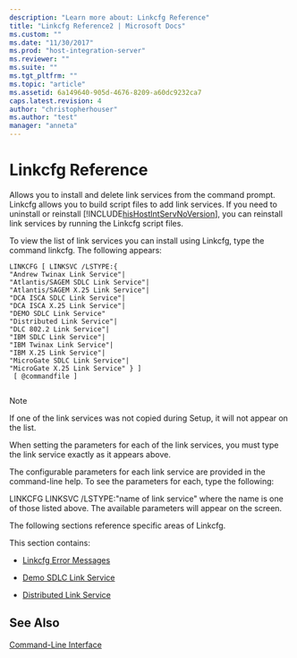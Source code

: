 ```yaml
---
description: "Learn more about: Linkcfg Reference"
title: "Linkcfg Reference2 | Microsoft Docs"
ms.custom: ""
ms.date: "11/30/2017"
ms.prod: "host-integration-server"
ms.reviewer: ""
ms.suite: ""
ms.tgt_pltfrm: ""
ms.topic: "article"
ms.assetid: 6a149640-905d-4676-8209-a60dc9232ca7
caps.latest.revision: 4
author: "christopherhouser"
ms.author: "test"
manager: "anneta"
---
```

# Linkcfg Reference
Allows you to install and delete link services from the command prompt. Linkcfg allows you to build script files to add link services. If you need to uninstall or reinstall [!INCLUDE[hisHostIntServNoVersion](../includes/hishostintservnoversion-md.md)], you can reinstall link services by running the Linkcfg script files.  
  
 To view the list of link services you can install using Linkcfg, type the command linkcfg. The following appears:  
  
```  
LINKCFG [ LINKSVC /LSTYPE:{   
"Andrew Twinax Link Service"|  
"Atlantis/SAGEM SDLC Link Service"|  
"Atlantis/SAGEM X.25 Link Service"|  
"DCA ISCA SDLC Link Service"|  
"DCA ISCA X.25 Link Service"|  
"DEMO SDLC Link Service"  
"Distributed Link Service"|  
"DLC 802.2 Link Service"|  
"IBM SDLC Link Service"|  
"IBM Twinax Link Service"|  
"IBM X.25 Link Service"|  
"MicroGate SDLC Link Service"|  
"MicroGate X.25 Link Service" } ]  
 [ @commandfile ]  
  
```  
  
> [!NOTE]
>  If one of the link services was not copied during Setup, it will not appear on the list.  
  
 When setting the parameters for each of the link services, you must type the link service exactly as it appears above.  
  
 The configurable parameters for each link service are provided in the command-line help. To see the parameters for each, type the following:  
  
 LINKCFG LINKSVC /LSTYPE:"name of link service" where the name is one of those listed above. The available parameters will appear on the screen.  
  
 The following sections reference specific areas of Linkcfg.  
  
 This section contains:  
  
-   [Linkcfg Error Messages](../core/linkcfg-error-messages1.md)  
  
-   [Demo SDLC Link Service](../core/demo-sdlc-link-service-linkcfg-1.md)  
  
-   [Distributed Link Service](../core/distributed-link-service1.md)  
  
## See Also  
 [Command-Line Interface](../core/command-line-interface2.md)
